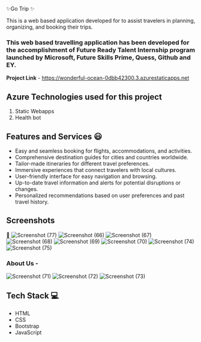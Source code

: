 ✨Go Trip ✨

This is a web based application developed for to assist travelers in planning, organizing, and booking their trips. 

### This web based travelling application has been developed for the accomplishment of Future Ready Talent Internship program launched by Microsoft, Future Skills Prime, Quess, Github and EY.


**Project Link** - https://wonderful-ocean-0dbb42300.3.azurestaticapps.net

## Azure Technologies used for this project
   1. Static Webapps
   2. Health bot

## Features and Services 😃

- Easy and seamless booking for flights, accommodations, and activities.
- Comprehensive destination guides for cities and countries worldwide.
- Tailor-made itineraries for different travel preferences.
- Immersive experiences that connect travelers with local cultures.
- User-friendly interface for easy navigation and browsing.
- Up-to-date travel information and alerts for potential disruptions or changes.
- Personalized recommendations based on user preferences and past travel history.

## Screenshots

 📸 ![Screenshot (77)](https://github.com/vyshnavidevi11/frtproject/assets/107797408/e539023d-6aff-4ced-b958-8f289f972c25)
     ![Screenshot (66)](https://github.com/vyshnavidevi11/frtproject/assets/107797408/c7cb62f1-6306-41d8-a0e6-2efa04cc996d)
     ![Screenshot (67)](https://github.com/vyshnavidevi11/frtproject/assets/107797408/1d824600-7f90-4c4e-9c98-75b78959c790)
     ![Screenshot (68)](https://github.com/vyshnavidevi11/frtproject/assets/107797408/5a0d6ac4-f5df-4651-a66f-004aedcb2e2d)
     ![Screenshot (69)](https://github.com/vyshnavidevi11/frtproject/assets/107797408/af417ccd-6764-4aca-bb71-ddc8741dded4)
     ![Screenshot (70)](https://github.com/vyshnavidevi11/frtproject/assets/107797408/7bb7954d-dc8b-49a0-a717-bc51c2319136)
     ![Screenshot (74)](https://github.com/vyshnavidevi11/frtproject/assets/107797408/0e292f54-4ce9-4086-a4c2-3e4f68ea390d)
     ![Screenshot (75)](https://github.com/vyshnavidevi11/frtproject/assets/107797408/b67bffcb-30be-416d-8e92-20cf83b94b24)

### About Us -

![Screenshot (71)](https://github.com/vyshnavidevi11/frtproject/assets/107797408/2f67168f-2caa-4414-a317-ba522aab13d4)
![Screenshot (72)](https://github.com/vyshnavidevi11/frtproject/assets/107797408/3104183d-de58-4d5a-a692-03494541dc7b)
![Screenshot (73)](https://github.com/vyshnavidevi11/frtproject/assets/107797408/5f51ab78-5942-4a70-814d-d2746a6f9f1f)

## Tech Stack 💻
- HTML
- CSS
- Bootstrap
- JavaScript
